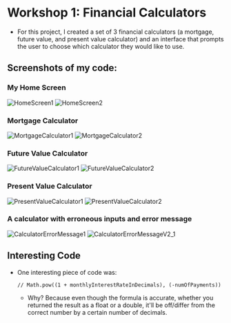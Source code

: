 # Workshop 1: Financial Calculators
- For this project, I created a set of 3 financial calculators (a mortgage, future value, and present value calculator) and an interface that prompts the user to choose which calculator they would like to use.

## Screenshots of my code:
### My Home Screen
![HomeScreen1](https://github.com/MarshallE-G/WorkshopOne_FinancialCalculators/assets/166543327/01ff6ddc-8282-436d-8f3c-11aa13ec93d8)
![HomeScreen2](https://github.com/MarshallE-G/WorkshopOne_FinancialCalculators/assets/166543327/b205535d-cdfd-460d-9069-4084f17b434a)

### Mortgage Calculator
![MortgageCalculator1](https://github.com/MarshallE-G/WorkshopOne_FinancialCalculators/assets/166543327/acd66b84-ef0f-464a-84e0-bacbca15e4a8)
![MortgageCalculator2](https://github.com/MarshallE-G/WorkshopOne_FinancialCalculators/assets/166543327/5e60b224-fb92-4316-91a7-bf6b17ca8906)

### Future Value Calculator
![FutureValueCalculator1](https://github.com/MarshallE-G/WorkshopOne_FinancialCalculators/assets/166543327/7478e6a7-b23e-40f2-834b-f633960b1673)
![FutureValueCalculator2](https://github.com/MarshallE-G/WorkshopOne_FinancialCalculators/assets/166543327/c10ca28d-8635-45f9-b2ed-199a37b06591)

### Present Value Calculator
![PresentValueCalculator1](https://github.com/MarshallE-G/WorkshopOne_FinancialCalculators/assets/166543327/1e25a62c-3da0-4cb4-a390-ab6254517e60)
![PresentValueCalculator2](https://github.com/MarshallE-G/WorkshopOne_FinancialCalculators/assets/166543327/d3718e40-5d3d-444e-8305-2b2de96614c1)

### A calculator with erroneous inputs and error message
![CalculatorErrorMessage1](https://github.com/MarshallE-G/WorkshopOne_FinancialCalculators/assets/166543327/fae6806f-fa1f-4d04-a6b2-dc4725771707)
![CalculatorErrorMessageV2_1](https://github.com/MarshallE-G/WorkshopOne_FinancialCalculators/assets/166543327/5069d96b-e4a4-4729-8043-17fa0c67b65b)

## Interesting Code
- One interesting piece of code was:

      // Math.pow((1 + monthlyInterestRateInDecimals), (-numOfPayments))

  - Why? Because even though the formula is accurate, whether you returned the result as a float or a double, it'll be off/differ from the correct number by a certain number of decimals.
